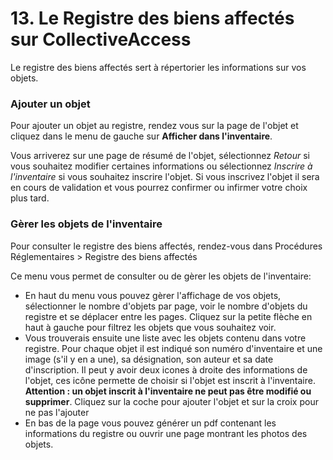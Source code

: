 # 13. Le Registre des biens affectés sur CollectiveAccess

Le registre des biens affectés sert à répertorier les informations sur vos objets.

### Ajouter un objet 

Pour ajouter un objet au registre, rendez vous sur la page de l'objet et cliquez dans le menu de gauche sur **Afficher dans l'inventaire**.

Vous arriverez sur une page de résumé de l'objet, sélectionnez *Retour* si vous souhaitez modifier certaines informations ou sélectionnez *Inscrire à l'inventaire* si vous souhaitez inscrire l'objet.
Si vous inscrivez l'objet il sera en cours de validation et vous pourrez confirmer ou infirmer votre choix plus tard.

### Gèrer les objets de l'inventaire

Pour consulter le registre des biens affectés, rendez-vous dans Procédures Réglementaires \> Registre des biens affectés 

Ce menu vous permet de consulter ou de gèrer les objets de l'inventaire:

- En haut du menu vous pouvez gèrer l'affichage de vos objets, sélectionner le nombre d'objets par page, voir le nombre d'objets du registre et se déplacer entre les pages. Cliquez sur la petite flèche en haut à gauche pour filtrez les objets que vous souhaitez voir.
- Vous trouverais ensuite une liste avec les objets contenu dans votre registre. Pour chaque objet il est indiqué son numéro d'inventaire et une image (s'il y en a une), sa désignation, son auteur et sa date d'inscription. Il peut y avoir deux icones à droite des informations de l'objet, ces icône permette de choisir si l'objet est inscrit à l'inventaire. **Attention : un objet inscrit à l'inventaire ne peut pas être modifié ou supprimer**. Cliquez sur la coche pour ajouter l'objet et sur la croix pour ne pas l'ajouter
- En bas de la page vous pouvez générer un pdf contenant les informations du registre ou ouvrir une page montrant les photos des objets.